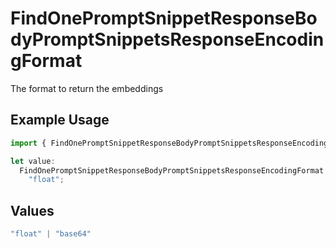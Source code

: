 # FindOnePromptSnippetResponseBodyPromptSnippetsResponseEncodingFormat

The format to return the embeddings

## Example Usage

```typescript
import { FindOnePromptSnippetResponseBodyPromptSnippetsResponseEncodingFormat } from "orq-poc-typescript-multi-env-version/models/operations";

let value:
  FindOnePromptSnippetResponseBodyPromptSnippetsResponseEncodingFormat =
    "float";
```

## Values

```typescript
"float" | "base64"
```